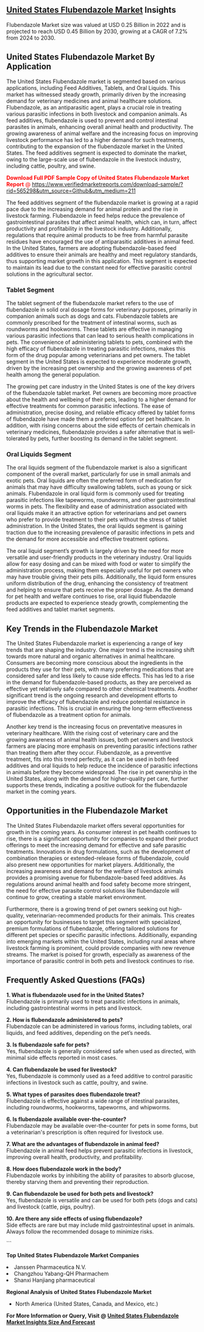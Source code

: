 <h2><a href="https://www.verifiedmarketreports.com/download-sample/?rid=565298&amp;utm_source=Github&amp;utm_medium=211" target="_blank">United States Flubendazole Market</a> Insights</h2><p>Flubendazole Market size was valued at USD 0.25 Billion in 2022 and is projected to reach USD 0.45 Billion by 2030, growing at a CAGR of 7.2% from 2024 to 2030.</p><p><h2>United States Flubendazole Market By Application</h2><p>The United States Flubendazole market is segmented based on various applications, including Feed Additives, Tablets, and Oral Liquids. This market has witnessed steady growth, primarily driven by the increasing demand for veterinary medicines and animal healthcare solutions. Flubendazole, as an antiparasitic agent, plays a crucial role in treating various parasitic infections in both livestock and companion animals. As feed additives, flubendazole is used to prevent and control intestinal parasites in animals, enhancing overall animal health and productivity. The growing awareness of animal welfare and the increasing focus on improving livestock performance has led to a higher demand for such treatments, contributing to the expansion of the flubendazole market in the United States. The feed additives segment is expected to dominate the market, owing to the large-scale use of flubendazole in the livestock industry, including cattle, poultry, and swine.</p><p><p><span class=""><span style="color: #ff0000;"><strong>Download Full PDF Sample Copy of United States Flubendazole Market Report</strong> @ </span><a href="https://www.verifiedmarketreports.com/download-sample/?rid=565298&amp;utm_source=Github&amp;utm_medium=211" target="_blank">https://www.verifiedmarketreports.com/download-sample/?rid=565298&amp;utm_source=Github&amp;utm_medium=211</a></span></p></p><p>The feed additives segment of the flubendazole market is growing at a rapid pace due to the increasing demand for animal protein and the rise in livestock farming. Flubendazole in feed helps reduce the prevalence of gastrointestinal parasites that affect animal health, which can, in turn, affect productivity and profitability in the livestock industry. Additionally, regulations that require animal products to be free from harmful parasite residues have encouraged the use of antiparasitic additives in animal feed. In the United States, farmers are adopting flubendazole-based feed additives to ensure their animals are healthy and meet regulatory standards, thus supporting market growth in this application. This segment is expected to maintain its lead due to the constant need for effective parasitic control solutions in the agricultural sector.</p><h3>Tablet Segment</h3><p>The tablet segment of the flubendazole market refers to the use of flubendazole in solid oral dosage forms for veterinary purposes, primarily in companion animals such as dogs and cats. Flubendazole tablets are commonly prescribed for the treatment of intestinal worms, such as roundworms and hookworms. These tablets are effective in managing various parasitic infections that can lead to serious health complications in pets. The convenience of administering tablets to pets, combined with the high efficacy of flubendazole in treating parasitic infections, makes this form of the drug popular among veterinarians and pet owners. The tablet segment in the United States is expected to experience moderate growth, driven by the increasing pet ownership and the growing awareness of pet health among the general population.</p><p>The growing pet care industry in the United States is one of the key drivers of the flubendazole tablet market. Pet owners are becoming more proactive about the health and wellbeing of their pets, leading to a higher demand for effective treatments for common parasitic infections. The ease of administration, precise dosing, and reliable efficacy offered by tablet forms of flubendazole have made them a preferred option for pet healthcare. In addition, with rising concerns about the side effects of certain chemicals in veterinary medicines, flubendazole provides a safer alternative that is well-tolerated by pets, further boosting its demand in the tablet segment.</p><h3>Oral Liquids Segment</h3><p>The oral liquids segment of the flubendazole market is also a significant component of the overall market, particularly for use in small animals and exotic pets. Oral liquids are often the preferred form of medication for animals that may have difficulty swallowing tablets, such as young or sick animals. Flubendazole in oral liquid form is commonly used for treating parasitic infections like tapeworms, roundworms, and other gastrointestinal worms in pets. The flexibility and ease of administration associated with oral liquids make it an attractive option for veterinarians and pet owners who prefer to provide treatment to their pets without the stress of tablet administration. In the United States, the oral liquids segment is gaining traction due to the increasing prevalence of parasitic infections in pets and the demand for more accessible and effective treatment options.</p><p>The oral liquid segment’s growth is largely driven by the need for more versatile and user-friendly products in the veterinary industry. Oral liquids allow for easy dosing and can be mixed with food or water to simplify the administration process, making them especially useful for pet owners who may have trouble giving their pets pills. Additionally, the liquid form ensures uniform distribution of the drug, enhancing the consistency of treatment and helping to ensure that pets receive the proper dosage. As the demand for pet health and welfare continues to rise, oral liquid flubendazole products are expected to experience steady growth, complementing the feed additives and tablet market segments.</p><h2>Key Trends in the Flubendazole Market</h2><p>The United States Flubendazole market is experiencing a range of key trends that are shaping the industry. One major trend is the increasing shift towards more natural and organic alternatives in animal healthcare. Consumers are becoming more conscious about the ingredients in the products they use for their pets, with many preferring medications that are considered safer and less likely to cause side effects. This has led to a rise in the demand for flubendazole-based products, as they are perceived as effective yet relatively safe compared to other chemical treatments. Another significant trend is the ongoing research and development efforts to improve the efficacy of flubendazole and reduce potential resistance in parasitic infections. This is crucial in ensuring the long-term effectiveness of flubendazole as a treatment option for animals.</p><p>Another key trend is the increasing focus on preventative measures in veterinary healthcare. With the rising cost of veterinary care and the growing awareness of animal health issues, both pet owners and livestock farmers are placing more emphasis on preventing parasitic infections rather than treating them after they occur. Flubendazole, as a preventive treatment, fits into this trend perfectly, as it can be used in both feed additives and oral liquids to help reduce the incidence of parasitic infections in animals before they become widespread. The rise in pet ownership in the United States, along with the demand for higher-quality pet care, further supports these trends, indicating a positive outlook for the flubendazole market in the coming years.</p><h2>Opportunities in the Flubendazole Market</h2><p>The United States Flubendazole market offers several opportunities for growth in the coming years. As consumer interest in pet health continues to rise, there is a significant opportunity for companies to expand their product offerings to meet the increasing demand for effective and safe parasitic treatments. Innovations in drug formulations, such as the development of combination therapies or extended-release forms of flubendazole, could also present new opportunities for market players. Additionally, the increasing awareness and demand for the welfare of livestock animals provides a promising avenue for flubendazole-based feed additives. As regulations around animal health and food safety become more stringent, the need for effective parasite control solutions like flubendazole will continue to grow, creating a stable market environment.</p><p>Furthermore, there is a growing trend of pet owners seeking out high-quality, veterinarian-recommended products for their animals. This creates an opportunity for businesses to target this segment with specialized, premium formulations of flubendazole, offering tailored solutions for different pet species or specific parasitic infections. Additionally, expanding into emerging markets within the United States, including rural areas where livestock farming is prominent, could provide companies with new revenue streams. The market is poised for growth, especially as awareness of the importance of parasitic control in both pets and livestock continues to rise.</p><h2>Frequently Asked Questions (FAQs)</h2><p><strong>1. What is flubendazole used for in the United States?</strong><br>Flubendazole is primarily used to treat parasitic infections in animals, including gastrointestinal worms in pets and livestock.</p><p><strong>2. How is flubendazole administered to pets?</strong><br>Flubendazole can be administered in various forms, including tablets, oral liquids, and feed additives, depending on the pet’s needs.</p><p><strong>3. Is flubendazole safe for pets?</strong><br>Yes, flubendazole is generally considered safe when used as directed, with minimal side effects reported in most cases.</p><p><strong>4. Can flubendazole be used for livestock?</strong><br>Yes, flubendazole is commonly used as a feed additive to control parasitic infections in livestock such as cattle, poultry, and swine.</p><p><strong>5. What types of parasites does flubendazole treat?</strong><br>Flubendazole is effective against a wide range of intestinal parasites, including roundworms, hookworms, tapeworms, and whipworms.</p><p><strong>6. Is flubendazole available over-the-counter?</strong><br>Flubendazole may be available over-the-counter for pets in some forms, but a veterinarian's prescription is often required for livestock use.</p><p><strong>7. What are the advantages of flubendazole in animal feed?</strong><br>Flubendazole in animal feed helps prevent parasitic infections in livestock, improving overall health, productivity, and profitability.</p><p><strong>8. How does flubendazole work in the body?</strong><br>Flubendazole works by inhibiting the ability of parasites to absorb glucose, thereby starving them and preventing their reproduction.</p><p><strong>9. Can flubendazole be used for both pets and livestock?</strong><br>Yes, flubendazole is versatile and can be used for both pets (dogs and cats) and livestock (cattle, pigs, poultry).</p><p><strong>10. Are there any side effects of using flubendazole?</strong><br>Side effects are rare but may include mild gastrointestinal upset in animals. Always follow the recommended dosage to minimize risks.</p>```</p><p><strong>Top United States Flubendazole Market Companies</strong></p><div data-test-id=""><p><li>Janssen Pharmaceutica N.V.</li><li> Changzhou Yabang-QH Pharmachem</li><li> Shanxi Hanjiang pharmaceutical</li></p><div><strong>Regional Analysis of&nbsp;United States Flubendazole Market</strong></div><ul><li dir="ltr"><p dir="ltr">North America&nbsp;(United States, Canada, and Mexico, etc.)</p></li></ul><p><strong>For More Information or Query, Visit @&nbsp;</strong><strong><a href="https://www.verifiedmarketreports.com/product/flubendazole-market/?utm_source=Github&amp;utm_medium=211" target="_blank">United States Flubendazole Market Insights Size And Forecast</a></strong></p></div>
